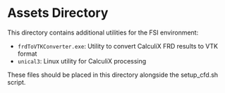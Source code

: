 # Assets Directory

This directory contains additional utilities for the FSI environment:

- `frdToVTKConverter.exe`: Utility to convert CalculiX FRD results to VTK format
- `unical3`: Linux utility for CalculiX processing

These files should be placed in this directory alongside the setup_cfd.sh script.